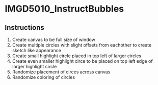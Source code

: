 # IMGD5010_InstructBubbles
## Instructions
1. Create canvas to be full size of window
1. Create multiple circles with slight offsets from eachother to create sketch like appearance
1. Create small highlight circle placed in top left of larger circles
1. Create even smaller highlight circe to be placed on top left edge of larger highlight circle
1. Randomize placement of circes across canvas
1. Randomize coloring of circles
